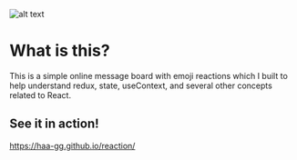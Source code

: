 ![alt text](https://github.com/haa-gg/reaction/blob/main/screenshots/reaction-in-action?raw=true)
# What is this?

This is a simple online message board with emoji reactions which I built to help understand redux, state, useContext, and several other concepts related to React.

## See it in action!
https://haa-gg.github.io/reaction/